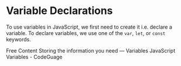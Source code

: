 # Variable Declarations

To use variables in JavaScript, we first need to create it i.e. declare a variable. To declare variables, we use one of the `var`, `let`, or `const` keywords.

<ResourceGroupTitle>Free Content</ResourceGroupTitle>
<BadgeLink colorScheme='yellow' badgeText='Read' href='https://developer.mozilla.org/en-US/docs/Learn/JavaScript/First_steps/Variables'>Storing the information you need — Variables</BadgeLink>
<BadgeLink colorScheme='yellow' badgeText='Read' href='https://www.codeguage.com/courses/js/variables'>JavaScript Variables - CodeGuage</BadgeLink>
